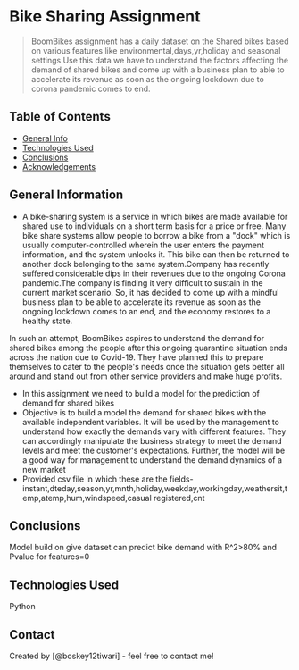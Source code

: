 # Bike Sharing Assignment
> BoomBikes assignment has a daily dataset on the Shared bikes based on various features like environmental,days,yr,holiday and seasonal settings.Use this data we have to understand the factors  affecting the demand of shared bikes and come up with a business plan to able to accelerate its revenue as soon as the ongoing lockdown due to corona pandemic comes to end.


## Table of Contents
* [General Info](#general-information)
* [Technologies Used](#technologies-used)
* [Conclusions](#conclusions)
* [Acknowledgements](#acknowledgements)

<!-- You can include any other section that is pertinent to your problem -->

## General Information
- A bike-sharing system is a service in which bikes are made available for shared use to individuals on a short term basis for a price or free. Many bike share systems allow people to borrow a bike from a "dock" which is usually computer-controlled wherein the user enters the payment information, and the system unlocks it. This bike can then be returned to another dock belonging to the same system.Company has recently suffered considerable dips in their revenues due to the ongoing Corona pandemic.The company is finding it very difficult to sustain in the current market scenario. So, it has decided to come up with a mindful business plan to be able to accelerate its revenue as soon as the ongoing lockdown comes to an end, and the economy restores to a healthy state. 

In such an attempt, BoomBikes aspires to understand the demand for shared bikes among the people after this ongoing quarantine situation ends across the nation due to Covid-19. They have planned this to prepare themselves to cater to the people's needs once the situation gets better all around and stand out from other service providers and make huge profits.

 
- In this assignment we need to build a model for the prediction of demand for shared bikes
- Objective is to build a model the demand for shared bikes with the available independent variables. It will be used by the management to understand how exactly the demands vary with different features. They can accordingly manipulate the business strategy to meet the demand levels and meet the customer's expectations. Further, the model will be a good way for management to understand the demand dynamics of a new market
- Provided csv file in which these are the fields- instant,dteday,season,yr,mnth,holiday,weekday,workingday,weathersit,temp,atemp,hum,windspeed,casual	registered,cnt


<!-- You don't have to answer all the questions - just the ones relevant to your project. -->

## Conclusions
Model build on give dataset can predict bike demand with R^2>80% and Pvalue for features=0 

<!-- You don't have to answer all the questions - just the ones relevant to your project. -->


## Technologies Used
Python

<!-- As the libraries versions keep on changing, it is recommended to mention the version of library used in this project -->




## Contact
Created by [@boskey12tiwari] - feel free to contact me!




